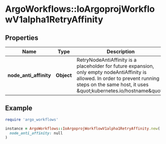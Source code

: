 # ArgoWorkflows::IoArgoprojWorkflowV1alpha1RetryAffinity

## Properties

| Name | Type | Description | Notes |
| ---- | ---- | ----------- | ----- |
| **node_anti_affinity** | **Object** | RetryNodeAntiAffinity is a placeholder for future expansion, only empty nodeAntiAffinity is allowed. In order to prevent running steps on the same host, it uses \&quot;kubernetes.io/hostname\&quot;. | [optional] |

## Example

```ruby
require 'argo_workflows'

instance = ArgoWorkflows::IoArgoprojWorkflowV1alpha1RetryAffinity.new(
  node_anti_affinity: null
)
```

